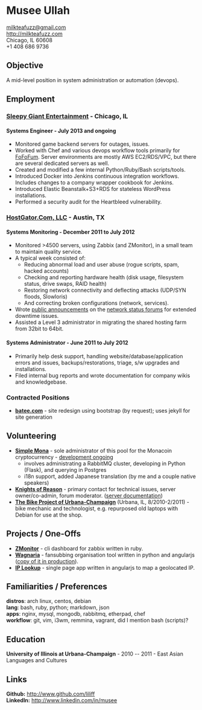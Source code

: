 # Musee Ullah

<milkteafuzz@gmail.com>  
<http://milkteafuzz.com>  
Chicago, IL 60608  
+1 408 686 9736  

## Objective

A mid-level position in system administration or automation (devops).

## Employment

### [Sleepy Giant Entertainment](http://sleepygiant.com) - Chicago, IL

#### Systems Engineer - July 2013 and ongoing

- Monitored game backend servers for outages, issues.  
- Worked with Chef and various devops workflow tools primarily for 
  [FoFoFum](http://fofofum.com). Server environments are mostly AWS EC2/RDS/VPC,
  but there are several dedicated servers as well.  
- Created and modified a few internal Python/Ruby/Bash scripts/tools.  
- Introduced Docker into Jenkins continuous integration workflows. Includes
  changes to a company wrapper cookbook for Jenkins.  
- Introduced Elastic Beanstalk+S3+RDS for stateless WordPress installations.  
- Performed a security audit for the Heartbleed vulnerability.

### [HostGator.Com, LLC](http://hostgator.com) - Austin, TX

#### Systems Monitoring - December 2011 to July 2012

* Monitored >4500 servers, using Zabbix (and ZMonitor), in a small team to 
  maintain quality service.  
* A typical week consisted of:  
  - Reducing abnormal load and user abuse (rogue scripts, spam, hacked accounts)  
  - Checking and reporting hardware health (disk usage, filesystem status, 
    drive swaps, RAID health)  
  - Restoring network connectivity and deflecting attacks (UDP/SYN floods, 
    Slowloris)  
  - And correcting broken configurations (network, services).  
* Wrote [public announcements](http://forums.hostgator.com/search.php?do=finduser&u=126179) 
  on the [network status forums](http://forums.hostgator.com/network-status-f14.html) 
  for extended downtime issues.  
* Assisted a Level 3 administrator in migrating the shared hosting farm from
  32bit to 64bit.

#### Systems Administrator - June 2011 to July 2012

* Primarily help desk support, handling website/database/application errors and
  issues, backups/restorations, triage, s/w upgrades and installations.
* Filed internal bug reports and wrote documentation for company wikis and 
  knowledgebase.

### Contracted Positions

* [**batee.com**](http://batee.com) - site redesign using bootstrap (by 
  request); uses jekyll for site generation

## Volunteering

* [**Simple Mona**](http://simplemona.com) - sole administrator of this pool 
  for the Monacoin cryptocurrency - 
  [development ongoing](https://github.com/liliff/simplemona)  
  - involves administrating a RabbitMQ cluster, developing in Python (Flask),
    and querying in Postgres  
  - i18n support, added Japanese translation (by me and a couple native speakers)  
* [**Knights of Reason**](http://knightsofreason.net) - primary contact for 
  technical issues, server owner/co-admin, forum moderator. 
  ([server documentation](https://wiki.milkteafuzz.com))  
* [**The Bike Project of Urbana-Champaign**](http://thebikeproject.org) 
  (Urbana, IL, 8/2010-2/2011) - bike mechanic and technologist, e.g. repurposed 
  old laptops with Debian for use at the shop.  

## Projects / One-Offs

* [**ZMonitor**](https://github.com/liliff/zmonitor) - cli dashboard for zabbix 
  written in ruby.  
* [**Wagnaria**](https://github.com/liliff/wagnaria) - fansubbing organisation 
  tool written in python and angularjs 
  ([copy of it in production](https://c.milkteafuzz.com/index.html)).  
* [**IP Lookup**](http://ip.milk.tea.jp) - single page app written in angularjs 
  to map a geolocated IP.  

## Familiarities / Preferences

**distros**: arch linux, centos, debian  
**lang**: bash, ruby, python; markdown, json  
**apps**: nginx, mysql, mongodb, rabbitmq, etherpad, chef  
**workflow**: git, vim, i3wm, remmina, vagrant, did I mention bash (scripts)?  

## Education

**University of Illinois at Urbana-Champaign** - 2010 -- 2011 - East Asian 
  Languages and Cultures

## Links

**Github:** <http://www.github.com/liliff>  
**LinkedIn:** <http://www.linkedin.com/in/musee>
